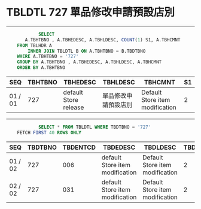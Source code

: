# TBLDTL 727 單品修改申請預設店別 

---

```sql
            SELECT
       A.TBHTBNO , A.TBHEDESC, A.TBHLDESC, COUNT(1) S1, A.TBHCMNT
    FROM TBLHDR A
        INNER JOIN TBLDTL B ON A.TBHTBNO = B.TBDTBNO
    WHERE A.TBHTBNO = '727'
    GROUP BY A.TBHTBNO , A.TBHEDESC, A.TBHLDESC, A.TBHCMNT
    ORDER BY A.TBHTBNO

```

|SEQ|TBHTBNO|TBHEDESC|TBHLDESC|TBHCMNT|S1|
| -- | -- | -- | -- | -- | -- |
|01 / 01|727|default Store release|單品修改申請預設店別|Default Store item modification|2|


---


```sql
            SELECT * FROM TBLDTL WHERE TBDTBNO = '727'
    FETCH FIRST 40 ROWS ONLY

```

|SEQ|TBDTBNO|TBDENTCD|TBDEDESC|TBDLDESC|TBDACCES|TBDNUM1|TBDNUM2|TBDNUM3|TBDNUM4|TBDCHA1|TBDCHA2|TBDCHA3|TBDCHA4|TBDDAT1|TBDDAT2|TBDCRE|TBDUPD|TBDUSR|
| -- | -- | -- | -- | -- | -- | -- | -- | -- | -- | -- | -- | -- | -- | -- | -- | -- | -- | -- |
|01 / 02|727|006|default Store item modification|Default Store item modification|2|1|null|null|null|null|null|null|null|null|null|2014-07-09 18:24:44.0|2015-05-29 19:00:49.0|SSFIX_25550|
|02 / 02|727|031|default Store item modification|Default Store item modification|2|1|null|null|null|null|null|null|null|null|null|2014-07-09 18:24:44.0|2015-05-29 19:00:49.0|SSFIX_25550|

